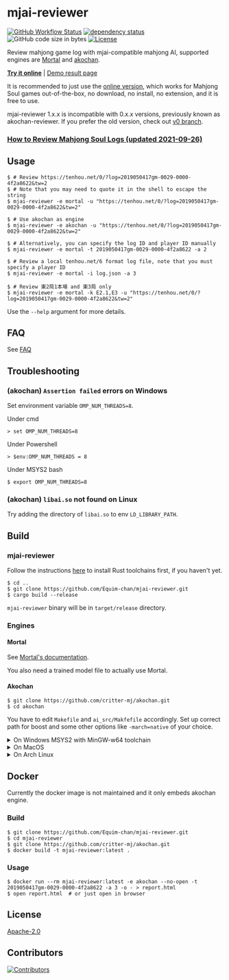 # mjai-reviewer

[![GitHub Workflow Status](https://github.com/Equim-chan/mjai-reviewer/workflows/build/badge.svg)](https://github.com/Equim-chan/mjai-reviewer/actions)
[![dependency status](https://deps.rs/repo/github/Equim-chan/mjai-reviewer/status.svg)](https://deps.rs/repo/github/Equim-chan/mjai-reviewer)
![GitHub code size in bytes](https://img.shields.io/github/languages/code-size/Equim-chan/mjai-reviewer)
[![License](https://img.shields.io/github/license/Equim-chan/mjai-reviewer)](https://github.com/Equim-chan/mjai-reviewer/blob/master/LICENSE)

<!-- [![GitHub release (latest by date including pre-releases)](https://img.shields.io/github/v/release/Equim-chan/mjai-reviewer?include_prereleases)](https://github.com/Equim-chan/mjai-reviewer/releases) -->

Review mahjong game log with mjai-compatible mahjong AI, supported engines are [Mortal](https://github.com/Equim-chan/Mortal) and [akochan](https://github.com/critter-mj/akochan).

**[Try it online](https://mjai.ekyu.moe)** | [Demo result page](https://gh.ekyu.moe/mjai-reviewer-demo.html)

It is recommended to just use the [online version](https://mjai.ekyu.moe), which works for Mahjong Soul games out-of-the-box, no download, no install, no extension, and it is free to use.

mjai-reviewer 1.x.x is incompatible with 0.x.x versions, previously known as akochan-reviewer. If you prefer the old version, check out [v0 branch](https://github.com/Equim-chan/mjai-reviewer/tree/v0).

### [How to Review Mahjong Soul Logs (updated 2021-09-26)](https://github.com/Equim-chan/mjai-reviewer/blob/master/mjsoul.adoc)

## Usage
```console
$ # Review https://tenhou.net/0/?log=2019050417gm-0029-0000-4f2a8622&tw=2
$ # Note that you may need to quote it in the shell to escape the string
$ mjai-reviewer -e mortal -u "https://tenhou.net/0/?log=2019050417gm-0029-0000-4f2a8622&tw=2"

$ # Use akochan as engine
$ mjai-reviewer -e akochan -u "https://tenhou.net/0/?log=2019050417gm-0029-0000-4f2a8622&tw=2"

$ # Alternatively, you can specify the log ID and player ID manually
$ mjai-reviewer -e mortal -t 2019050417gm-0029-0000-4f2a8622 -a 2

$ # Review a local tenhou.net/6 format log file, note that you must specify a player ID
$ mjai-reviewer -e mortal -i log.json -a 3

$ # Review 東2局1本場 and 東3局 only
$ mjai-reviewer -e mortal -k E2.1,E3 -u "https://tenhou.net/0/?log=2019050417gm-0029-0000-4f2a8622&tw=2"
```

Use the `--help` argument for more details.

## FAQ
See [FAQ](https://github.com/Equim-chan/mjai-reviewer/blob/master/faq.md)

## Troubleshooting
### (akochan) `Assertion failed` errors on Windows
Set environment variable `OMP_NUM_THREADS=8`.

Under cmd
```console
> set OMP_NUM_THREADS=8
```

Under Powershell
```console
> $env:OMP_NUM_THREADS = 8
```

Under MSYS2 bash
```console
$ export OMP_NUM_THREADS=8
```

### (akochan) `libai.so` not found on Linux
Try adding the directory of `libai.so` to env `LD_LIBRARY_PATH`.


## Build
### mjai-reviewer
Follow the instructions [here](https://www.rust-lang.org/learn/get-started) to install Rust toolchains first, if you haven't yet.

```console
$ cd ..
$ git clone https://github.com/Equim-chan/mjai-reviewer.git
$ cargo build --release
```

`mjai-reviewer` binary will be in `target/release` directory.

### Engines
#### Mortal
See [Mortal's documentation](https://mortal.ekyu.moe/user/build.html).

You also need a trained model file to actually use Mortal.

#### Akochan
```console
$ git clone https://github.com/critter-mj/akochan.git
$ cd akochan
```

You have to edit `Makefile` and `ai_src/Makfefile` accordingly. Set up correct path for boost and some other options like `-march=native` of your choice.

<details><summary>On Windows MSYS2 with MinGW-w64 toolchain</summary>
<p>

```console
$ pacman -Syu mingw-w64-x86_64-{toolchain,boost}
```

Edit `Makefile`:

```Makefile
LIBS = -lboost_system-mt -lws2_32 -L./ -lai -s
```

Edit `ai_src/Makefile`:

```Makefile
LIBS = -lboost_system-mt -lws2_32
```

```console
$ cd ai_src
$ make
$ cd ..
$ make
```

</p>
</details>

<details><summary>On MacOS</summary>
<p>

```console
$ brew install llvm libomp boost
$ cd ai_src
$ make -f Makefile_MacOS
$ cd ..
$ make -f Makefile_MacOS
```

</p>
</details>

<details><summary>On Arch Linux</summary>
<p>

```console
$ sudo pacman -Syu base-devel boost
$ make -f Makefile_Linux
$ cd ..
$ make -f Makefile_Linux
```

</p>
</details>

## Docker
Currently the docker image is not maintained and it only embeds akochan engine.

### Build
```console
$ git clone https://github.com/Equim-chan/mjai-reviewer.git
$ cd mjai-reviewer
$ git clone https://github.com/critter-mj/akochan.git
$ docker build -t mjai-reviewer:latest .
```

### Usage
```console
$ docker run --rm mjai-reviewer:latest -e akochan --no-open -t 2019050417gm-0029-0000-4f2a8622 -a 3 -o - > report.html
$ open report.html  # or just open in browser
```

## License
[Apache-2.0](https://github.com/Equim-chan/mjai-reviewer/blob/master/LICENSE)

## Contributors
[![Contributors](https://contrib.rocks/image?repo=Equim-chan/mjai-reviewer)](https://github.com/Equim-chan/mjai-reviewer/graphs/contributors)
